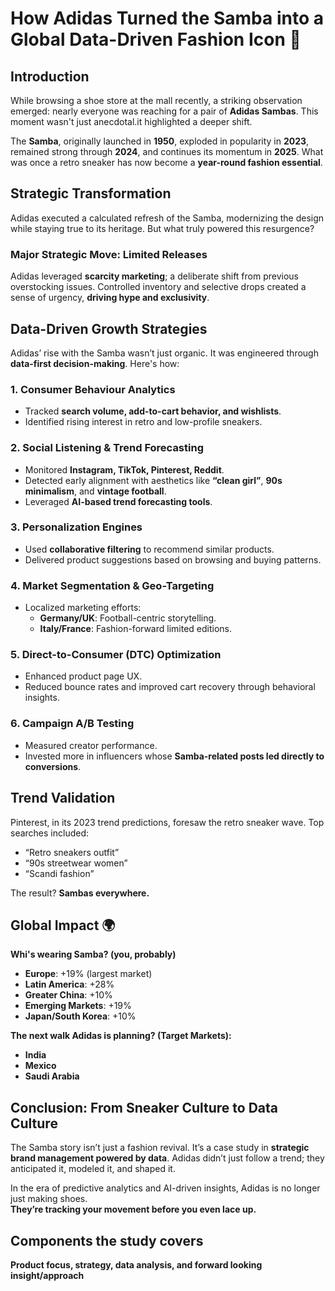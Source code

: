 # How Adidas Turned the Samba into a Global Data-Driven Fashion Icon 👟




## Introduction 

While browsing a shoe store at the mall recently, a striking observation emerged: nearly everyone was reaching for a pair of **Adidas Sambas**. This moment wasn't just anecdotal.it highlighted a deeper shift. 

The **Samba**, originally launched in **1950**, exploded in popularity in **2023**, remained strong through **2024**, and continues its momentum in **2025**. What was once a retro sneaker has now become a **year-round fashion essential**.



## Strategic Transformation

Adidas executed a calculated refresh of the Samba, modernizing the design while staying true to its heritage. But what truly powered this resurgence?

### Major Strategic Move: Limited Releases
Adidas leveraged **scarcity marketing**; a deliberate shift from previous overstocking issues. Controlled inventory and selective drops created a sense of urgency, **driving hype and exclusivity**.



## Data-Driven Growth Strategies

Adidas’ rise with the Samba wasn’t just organic. It was engineered through **data-first decision-making**. Here's how:

### 1. Consumer Behaviour Analytics
- Tracked **search volume, add-to-cart behavior, and wishlists**.
- Identified rising interest in retro and low-profile sneakers.

### 2. Social Listening & Trend Forecasting
- Monitored **Instagram, TikTok, Pinterest, Reddit**.
- Detected early alignment with aesthetics like **“clean girl”**, **90s minimalism**, and **vintage football**.
- Leveraged **AI-based trend forecasting tools**.

### 3. Personalization Engines
- Used **collaborative filtering** to recommend similar products.
- Delivered product suggestions based on browsing and buying patterns.

### 4. Market Segmentation & Geo-Targeting
- Localized marketing efforts:
  - **Germany/UK**: Football-centric storytelling.
  - **Italy/France**: Fashion-forward limited editions.

### 5. Direct-to-Consumer (DTC) Optimization
- Enhanced product page UX.
- Reduced bounce rates and improved cart recovery through behavioral insights.

### 6. Campaign A/B Testing
- Measured creator performance.
- Invested more in influencers whose **Samba-related posts led directly to conversions**.



## Trend Validation

Pinterest, in its 2023 trend predictions, foresaw the retro sneaker wave. Top searches included:
- “Retro sneakers outfit”
- “90s streetwear women”
- “Scandi fashion”

The result? **Sambas everywhere.**



##  Global Impact 🌍

**Whi's wearing Samba? (you, probably)**  
- **Europe**: +19% (largest market)  
- **Latin America**: +28%  
- **Greater China**: +10%  
- **Emerging Markets**: +19%  
- **Japan/South Korea**: +10%

**The next walk Adidas is planning? (Target Markets):**  
- **India**  
- **Mexico**  
- **Saudi Arabia**



## Conclusion: From Sneaker Culture to Data Culture

The Samba story isn’t just a fashion revival. It’s a case study in **strategic brand management powered by data**. Adidas didn’t just follow a trend; they anticipated it, modeled it, and shaped it.

In the era of predictive analytics and AI-driven insights, Adidas is no longer just making shoes.  
**They’re tracking your movement before you even lace up.**



## Components the study covers
**Product focus, strategy, data analysis, and forward looking insight/approach**

